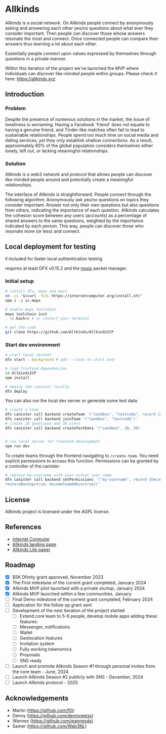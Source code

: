 # Allkinds

Allkinds is a social network.
On Allkinds people connect by anonymously asking and answering each other yes/no questions about what ever they consider important. Then people can discover those whose answers resonate the most and connect. Once connected people can compare their answers thus learning a lot about each other.

Essentially people connect upon values expressed by themselves through questions in a private manner.

Within this iteration of the project we've launched the MVP where individuals can discover like-minded people within groups. Please check it here: https://allkinds.xyz

## Introduction

### Problem

Despite the presence of numerous solutions in the market, the issue of loneliness is worsening. Having a Facebook 'friend' does not equate to having a genuine friend, and Tinder-like matches often fail to lead to sustainable relationships.
People spend too much time on social media and dating services, yet they only establish shallow connections. As a result, approximately 60% of the global population considers themselves either lonely, left out, or lacking meaningful relationships.

### Solution

Allkinds is a web3 network and protocol that allows people can discover like-minded people around and potentially create a meaningful relationships.

The interface of Allkinds is straightforward. People connect through the following algorithm:
Anonymously ask yes/no questions on topics they consider important.
Answer not only their own questions but also questions from others, indicating the importance of each question.
Allkinds calculates the cohesion score between any users (accounts) as a percentage of shared answers to the same questions, weighted by the importance indicated by each person.
This way, people can discover those who resonate more (or less) and connect.

## Local deployment for testing

II included for faster local authentication testing

requires at least DFX v0.15.2 and the [mops](https://mops.one/docs/install) packet manager.

### Initial setup

```bash
# install dfx, mops and mocv
sh -ci "$(curl -fsSL https://internetcomputer.org/install.sh)"
npm i -g ic-mops

# enable mops toolchain
mops toolchain init
. ~/.bashrc # or restart your terminal

# get the code
git clone https://github.com/AllKinds/AllkindsICP
```

### Start dev environment

```bash
# start local testnet
dfx start --background # add --clean to start over

# load frontend dependencies
cd AllkindsICP
npm install

# deploy the canister locally
dfx deploy
```

You can also run the local dev server or generate some test data:

```bash
# create a team
dfx canister call backend createTeam '("sandbox", "testcode", record {about="Temporary test data"; logo=vec {}; name="Test data"; listed=false})'
dfx canister call backend joinTeam '("sandbox", "testcode")'
# create 20 questions and 30 users
dfx canister call backend createTestData '("sandbox", 20, 30)'


# run local server for frontend development
npm run dev
```

To create teams through the frontend navigating to `/create-team`.
You need explicit permissions to access this function.
Permissions can be granted by a controller of the canister:

```bash
# replace my-username with your actual user name
dfx canister call backend setPermissions '("my-username", record {becomeTeamMember=true; createTeam=true; createBackup=true; listAllTeams=true; suspendUser=true; editUser=true; 
restoreBackup=true; becomeTeamAdmin=true})'
```

## License

Allkinds project is licensed under the AGPL license.

## References

- [Internet Computer](https://internetcomputer.org)
- [Allkinds landing page](https://allkinds.xyz)
- [Allkinds Lite paper](https://allkinds.xyz/Allkinds_litepaper.pdf)

## Roadmap
- [x] $5K Dfinity grant approved, November 2023
- [x] The First milestone of the current grant completed, January 2024
- [x] Allkinds MVP pilot launched with a private sturtup, January 2024
- [x] Allkinds MVP launched within a few communities, January
- [ ] Final Demo milestone of the current grant completed, February 2024
- [ ] Application for the follow up grant sent
- [ ] Development of the next iteration of the project started
  - [ ] Extend core team to 5-6 people, develop mobile apps adding these features:
  - [ ] Messenger, notifications
  - [ ] Wallet
  - [ ] Geolocation features
  - [ ] Invitation system
  - [ ] Fully working tokenomics
  - [ ] Proposals
  - [ ] SNS ready
- [ ] Launch and promote Allkinds Season #1 through personal invites from the core team - June, 2024
- [ ] Launch Allkinds Season #2 publicly with SNS - December, 2024
- [ ] Launch Allkinds protocol - 2025

## Acknowledgements

- Martin (<https://github.com/f0i>)
- Denny (<https://github.com/dennyweiss>)
- Wannes (<https://github.com/wannesds>)
- Samer (<https://github.com/Web3NL>)
